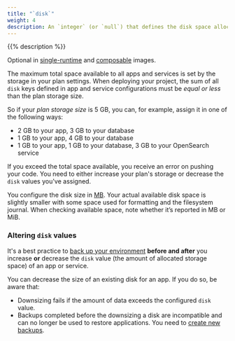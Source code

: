 ```yaml
---
title: "`disk`"
weight: 4
description: An `integer` (or `null`) that defines the disk space allocated (in MB) to an app.
---
```


{{% description %}}

Optional in [single-runtime](/create-apps/app-reference/single-runtime-image.md#top-level-properties) and [composable](/create-apps/app-reference/composable-image.md#top-level-properties) images. 

The maximum total space available to all apps and services is set by the storage in your plan settings.
When deploying your project, the sum of all `disk` keys defined in app and service configurations
must be *equal or less* than the plan storage size.

So if your *plan storage size* is 5&nbsp;GB, you can, for example, assign it in one of the following ways:

- 2&nbsp;GB to your app, 3&nbsp;GB to your database
- 1&nbsp;GB to your app, 4&nbsp;GB to your database
- 1&nbsp;GB to your app, 1&nbsp;GB to your database, 3&nbsp;GB to your OpenSearch service

If you exceed the total space available, you receive an error on pushing your code.
You need to either increase your plan's storage or decrease the `disk` values you've assigned.

You configure the disk size in [MB](/glossary/_index.md#mb). Your actual available disk space is slightly smaller with some space used for formatting and the filesystem journal. When checking available space, note whether it’s reported in MB or MiB.

### Altering `disk` values

It's a best practice to [back up your environment](/environments/backup.md) **before and after** you increase **or** decrease the `disk` value (the amount of allocated storage space) of an app or service.

You can decrease the size of an existing disk for an app. If you do so, be aware that:
- Downsizing fails if the amount of <!-- application? --> data exceeds the configured `disk` value. 
- Backups completed before the downsizing a disk are incompatible <!-- with what? --> and can no longer be used to restore applications. You need to [create new backups](/environments/backup.md).
